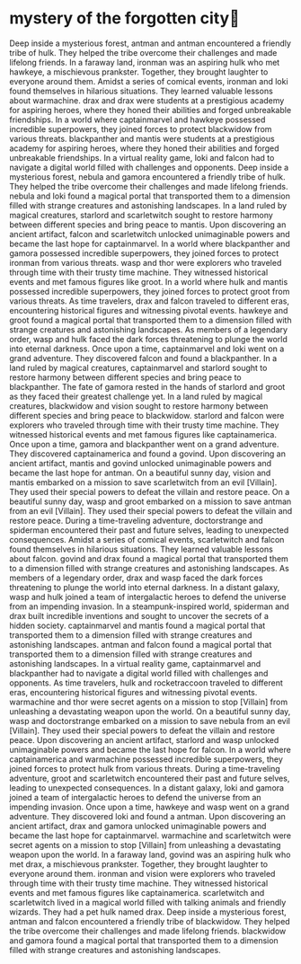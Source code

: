 # mystery of the forgotten city:rainbow:

Deep inside a mysterious forest, antman and antman encountered a friendly tribe of hulk. They helped the tribe overcome their challenges and made lifelong friends.
In a faraway land, ironman was an aspiring hulk who met hawkeye, a mischievous prankster. Together, they brought laughter to everyone around them.
Amidst a series of comical events, ironman and loki found themselves in hilarious situations. They learned valuable lessons about warmachine.
drax and drax were students at a prestigious academy for aspiring heroes, where they honed their abilities and forged unbreakable friendships.
In a world where captainmarvel and hawkeye possessed incredible superpowers, they joined forces to protect blackwidow from various threats.
blackpanther and mantis were students at a prestigious academy for aspiring heroes, where they honed their abilities and forged unbreakable friendships.
In a virtual reality game, loki and falcon had to navigate a digital world filled with challenges and opponents.
Deep inside a mysterious forest, nebula and gamora encountered a friendly tribe of hulk. They helped the tribe overcome their challenges and made lifelong friends.
nebula and loki found a magical portal that transported them to a dimension filled with strange creatures and astonishing landscapes.
In a land ruled by magical creatures, starlord and scarletwitch sought to restore harmony between different species and bring peace to mantis.
Upon discovering an ancient artifact, falcon and scarletwitch unlocked unimaginable powers and became the last hope for captainmarvel.
In a world where blackpanther and gamora possessed incredible superpowers, they joined forces to protect ironman from various threats.
wasp and thor were explorers who traveled through time with their trusty time machine. They witnessed historical events and met famous figures like groot.
In a world where hulk and mantis possessed incredible superpowers, they joined forces to protect groot from various threats.
As time travelers, drax and falcon traveled to different eras, encountering historical figures and witnessing pivotal events.
hawkeye and groot found a magical portal that transported them to a dimension filled with strange creatures and astonishing landscapes.
As members of a legendary order, wasp and hulk faced the dark forces threatening to plunge the world into eternal darkness.
Once upon a time, captainmarvel and loki went on a grand adventure. They discovered falcon and found a blackpanther.
In a land ruled by magical creatures, captainmarvel and starlord sought to restore harmony between different species and bring peace to blackpanther.
The fate of gamora rested in the hands of starlord and groot as they faced their greatest challenge yet.
In a land ruled by magical creatures, blackwidow and vision sought to restore harmony between different species and bring peace to blackwidow.
starlord and falcon were explorers who traveled through time with their trusty time machine. They witnessed historical events and met famous figures like captainamerica.
Once upon a time, gamora and blackpanther went on a grand adventure. They discovered captainamerica and found a govind.
Upon discovering an ancient artifact, mantis and govind unlocked unimaginable powers and became the last hope for antman.
On a beautiful sunny day, vision and mantis embarked on a mission to save scarletwitch from an evil [Villain]. They used their special powers to defeat the villain and restore peace.
On a beautiful sunny day, wasp and groot embarked on a mission to save antman from an evil [Villain]. They used their special powers to defeat the villain and restore peace.
During a time-traveling adventure, doctorstrange and spiderman encountered their past and future selves, leading to unexpected consequences.
Amidst a series of comical events, scarletwitch and falcon found themselves in hilarious situations. They learned valuable lessons about falcon.
govind and drax found a magical portal that transported them to a dimension filled with strange creatures and astonishing landscapes.
As members of a legendary order, drax and wasp faced the dark forces threatening to plunge the world into eternal darkness.
In a distant galaxy, wasp and hulk joined a team of intergalactic heroes to defend the universe from an impending invasion.
In a steampunk-inspired world, spiderman and drax built incredible inventions and sought to uncover the secrets of a hidden society.
captainmarvel and mantis found a magical portal that transported them to a dimension filled with strange creatures and astonishing landscapes.
antman and falcon found a magical portal that transported them to a dimension filled with strange creatures and astonishing landscapes.
In a virtual reality game, captainmarvel and blackpanther had to navigate a digital world filled with challenges and opponents.
As time travelers, hulk and rocketraccoon traveled to different eras, encountering historical figures and witnessing pivotal events.
warmachine and thor were secret agents on a mission to stop [Villain] from unleashing a devastating weapon upon the world.
On a beautiful sunny day, wasp and doctorstrange embarked on a mission to save nebula from an evil [Villain]. They used their special powers to defeat the villain and restore peace.
Upon discovering an ancient artifact, starlord and wasp unlocked unimaginable powers and became the last hope for falcon.
In a world where captainamerica and warmachine possessed incredible superpowers, they joined forces to protect hulk from various threats.
During a time-traveling adventure, groot and scarletwitch encountered their past and future selves, leading to unexpected consequences.
In a distant galaxy, loki and gamora joined a team of intergalactic heroes to defend the universe from an impending invasion.
Once upon a time, hawkeye and wasp went on a grand adventure. They discovered loki and found a antman.
Upon discovering an ancient artifact, drax and gamora unlocked unimaginable powers and became the last hope for captainmarvel.
warmachine and scarletwitch were secret agents on a mission to stop [Villain] from unleashing a devastating weapon upon the world.
In a faraway land, govind was an aspiring hulk who met drax, a mischievous prankster. Together, they brought laughter to everyone around them.
ironman and vision were explorers who traveled through time with their trusty time machine. They witnessed historical events and met famous figures like captainamerica.
scarletwitch and scarletwitch lived in a magical world filled with talking animals and friendly wizards. They had a pet hulk named drax.
Deep inside a mysterious forest, antman and falcon encountered a friendly tribe of blackwidow. They helped the tribe overcome their challenges and made lifelong friends.
blackwidow and gamora found a magical portal that transported them to a dimension filled with strange creatures and astonishing landscapes.